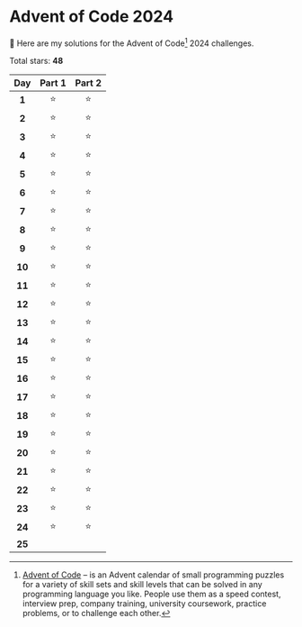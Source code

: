# Advent of Code 2024

:wave: Here are my solutions for the Advent of Code[^aoc] 2024 challenges.

<!-- start -->

Total stars: **48**

|  Day   | Part 1 | Part 2 |
| :----: | :----: | :----: |
| **1**  |   ⭐   |   ⭐   |
| **2**  |   ⭐   |   ⭐   |
| **3**  |   ⭐   |   ⭐   |
| **4**  |   ⭐   |   ⭐   |
| **5**  |   ⭐   |   ⭐   |
| **6**  |   ⭐   |   ⭐   |
| **7**  |   ⭐   |   ⭐   |
| **8**  |   ⭐   |   ⭐   |
| **9**  |   ⭐   |   ⭐   |
| **10** |   ⭐   |   ⭐   |
| **11** |   ⭐   |   ⭐   |
| **12** |   ⭐   |   ⭐   |
| **13** |   ⭐   |   ⭐   |
| **14** |   ⭐   |   ⭐   |
| **15** |   ⭐   |   ⭐   |
| **16** |   ⭐   |   ⭐   |
| **17** |   ⭐   |   ⭐   |
| **18** |   ⭐   |   ⭐   |
| **19** |   ⭐   |   ⭐   |
| **20** |   ⭐   |   ⭐   |
| **21** |   ⭐   |   ⭐   |
| **22** |   ⭐   |   ⭐   |
| **23** |   ⭐   |   ⭐   |
| **24** |   ⭐   |   ⭐   |
| **25** |        |        |

<!-- end -->

[^aoc]: [Advent of Code][aoc] – is an Advent calendar of small programming puzzles for a variety of skill sets and skill levels that can be solved in any programming language you like. People use them as a speed contest, interview prep, company training, university coursework, practice problems, or to challenge each other.

[aoc]: https://adventofcode.com
